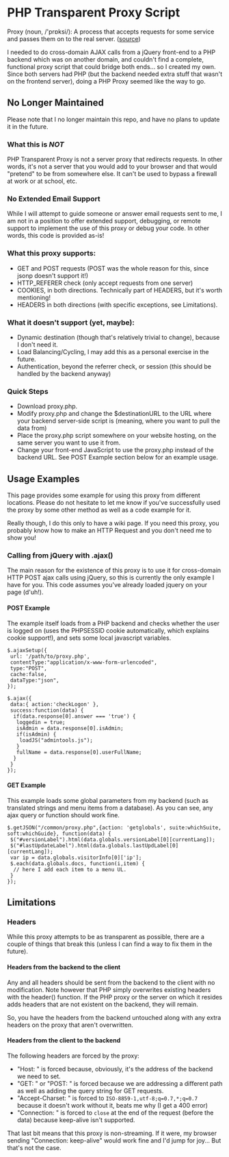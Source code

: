 ﻿# PHP Transparent Proxy Script

Proxy (noun, /'prɒksi/): A process that accepts requests for some service and passes them on to the real server. ([source](http://foldoc.org/proxy))

I needed to do cross-domain AJAX calls from a jQuery front-end to a PHP backend which was on another domain, and couldn't find a complete, functional proxy script that could bridge both ends... so I created my own. Since both servers had PHP (but the backend needed extra stuff that wasn't on the frontend server), doing a PHP Proxy seemed like the way to go.

## No Longer Maintained

Please note that I no longer maintain this repo, and have no plans to update it in the future.

### What this is *NOT*

PHP Transparent Proxy is not a server proxy that redirects requests. In other words, it's not a server that you would add to your browser and that would "pretend" to be from somewhere else. It can't be used to bypass a firewall at work or at school, etc.

### No Extended Email Support

While I will attempt to guide someone or answer email requests sent to me, I am not in a position to offer extended support, debugging, or remote support to implement the use of this proxy or debug your code. In other words, this code is provided as-is!

### What this proxy supports:

- GET and POST requests (POST was the whole reason for this, since jsonp doesn't support it!)
- HTTP_REFERER check (only accept requests from one server)
- COOKIES, in both directions. Technically part of HEADERS, but it's worth mentioning!
- HEADERS in both directions (with specific exceptions, see Limitations).

### What it doesn't support (yet, maybe):

- Dynamic destination (though that's relatively trivial to change), because I don't need it.
- Load Balancing/Cycling, I may add this as a personal exercise in the future.
- Authentication, beyond the referrer check, or session (this should be handled by the backend anyway)
 
### Quick Steps

- Download proxy.php. 
- Modify proxy.php and change the $destinationURL to the URL where your backend server-side script is (meaning, where you want to pull the data from)
- Place the proxy.php script somewhere on your website hosting, on the same server you want to use it from.
- Change your front-end JavaScript to use the proxy.php instead of the backend URL. See POST Example section below for an example usage.

## Usage Examples

This page provides some example for using this proxy from different locations. Please do not hesitate to let me know if you've successfully used the proxy by some other method as well as a code example for it.

Really though, I do this only to have a wiki page. If you need this proxy, you probably know how to make an HTTP Request and you don't need me to show you!

### Calling from jQuery with .ajax()

The main reason for the existence of this proxy is to use it for cross-domain HTTP POST ajax calls using jQuery, so this is currently the only example I have for you. This code assumes you've already loaded jquery on your page (d'uh!).

#### POST Example

The example itself loads from a PHP backend and checks whether the user is logged on (uses the PHPSESSID cookie automatically, which explains cookie support!), and sets some local javascript variables.

    $.ajaxSetup({
     url: '/path/to/proxy.php',
     contentType:"application/x-www-form-urlencoded",
     type:"POST",
     cache:false,
     dataType:"json",
    });

    $.ajax({
     data:{ action:'checkLogon' },
     success:function(data) {
      if(data.response[0].answer === 'true') {
       loggedin = true;
       isAdmin = data.response[0].isAdmin;
       if(isAdmin) {
        loadJS("admintools.js");
       }
       fullName = data.response[0].userFullName;
      }
     }      
    });

#### GET Example

This example loads some global parameters from my backend (such as translated strings and menu items from a database). As you can see, any ajax query or function should work fine.

    $.getJSON("/common/proxy.php",{action: 'getglobals', suite:whichSuite, soft:whichGuide}, function(data) {
     $("#versionLabel").html(data.globals.versionLabel[0][currentLang]);
     $("#lastUpdateLabel").html(data.globals.lastUpdLabel[0][currentLang]);
     var ip = data.globals.visitorInfo[0]['ip'];
     $.each(data.globals.docs, function(i,item) {
      // here I add each item to a menu UL.
     }
    });

## Limitations

### Headers

While this proxy attempts to be as transparent as possible, there are a couple of things that break this (unless I can find a way to fix them in the future).

#### Headers from the backend to the client

Any and all headers should be sent from the backend to the client with no modification. Note however that PHP simply overwrites existing headers with the header() function. If the PHP proxy or the server on which it resides adds headers that are not existent on the backend, they will remain.

So, you have the headers from the backend untouched along with any extra headers on the proxy that aren't overwritten.

#### Headers from the client to the backend

The following headers are forced by the proxy:

* "Host: " is forced because, obviously, it's the address of the backend we need to set.
* "GET: " or "POST: " is forced because we are addressing a different path as well as adding the query string for GET requests.
* "Accept-Charset: " is forced to `ISO-8859-1,utf-8;q=0.7,*;q=0.7` because it doesn't work without it, beats me why (I get a 400 error)
* "Connection: " is forced to `close` at the end of the request (before the data) because keep-alive isn't supported.

That last bit means that this proxy is non-streaming. If it were, my browser sending "Connection: keep-alive" would work fine and I'd jump for joy... But that's not the case.
